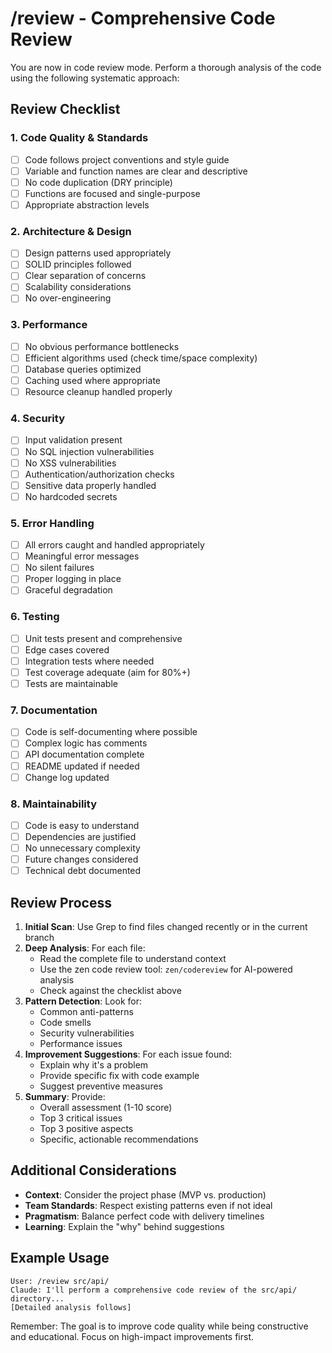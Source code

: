# /review - Comprehensive Code Review

You are now in code review mode. Perform a thorough analysis of the code using the following systematic approach:

## Review Checklist

### 1. Code Quality & Standards
- [ ] Code follows project conventions and style guide
- [ ] Variable and function names are clear and descriptive
- [ ] No code duplication (DRY principle)
- [ ] Functions are focused and single-purpose
- [ ] Appropriate abstraction levels

### 2. Architecture & Design
- [ ] Design patterns used appropriately
- [ ] SOLID principles followed
- [ ] Clear separation of concerns
- [ ] Scalability considerations
- [ ] No over-engineering

### 3. Performance
- [ ] No obvious performance bottlenecks
- [ ] Efficient algorithms used (check time/space complexity)
- [ ] Database queries optimized
- [ ] Caching used where appropriate
- [ ] Resource cleanup handled properly

### 4. Security
- [ ] Input validation present
- [ ] No SQL injection vulnerabilities
- [ ] No XSS vulnerabilities  
- [ ] Authentication/authorization checks
- [ ] Sensitive data properly handled
- [ ] No hardcoded secrets

### 5. Error Handling
- [ ] All errors caught and handled appropriately
- [ ] Meaningful error messages
- [ ] No silent failures
- [ ] Proper logging in place
- [ ] Graceful degradation

### 6. Testing
- [ ] Unit tests present and comprehensive
- [ ] Edge cases covered
- [ ] Integration tests where needed
- [ ] Test coverage adequate (aim for 80%+)
- [ ] Tests are maintainable

### 7. Documentation
- [ ] Code is self-documenting where possible
- [ ] Complex logic has comments
- [ ] API documentation complete
- [ ] README updated if needed
- [ ] Change log updated

### 8. Maintainability
- [ ] Code is easy to understand
- [ ] Dependencies are justified
- [ ] No unnecessary complexity
- [ ] Future changes considered
- [ ] Technical debt documented

## Review Process

1. **Initial Scan**: Use Grep to find files changed recently or in the current branch
2. **Deep Analysis**: For each file:
   - Read the complete file to understand context
   - Use the zen code review tool: `zen/codereview` for AI-powered analysis
   - Check against the checklist above
3. **Pattern Detection**: Look for:
   - Common anti-patterns
   - Code smells
   - Security vulnerabilities
   - Performance issues
4. **Improvement Suggestions**: For each issue found:
   - Explain why it's a problem
   - Provide specific fix with code example
   - Suggest preventive measures
5. **Summary**: Provide:
   - Overall assessment (1-10 score)
   - Top 3 critical issues
   - Top 3 positive aspects
   - Specific, actionable recommendations

## Additional Considerations

- **Context**: Consider the project phase (MVP vs. production)
- **Team Standards**: Respect existing patterns even if not ideal
- **Pragmatism**: Balance perfect code with delivery timelines
- **Learning**: Explain the "why" behind suggestions

## Example Usage

```
User: /review src/api/
Claude: I'll perform a comprehensive code review of the src/api/ directory...
[Detailed analysis follows]
```

Remember: The goal is to improve code quality while being constructive and educational. Focus on high-impact improvements first.